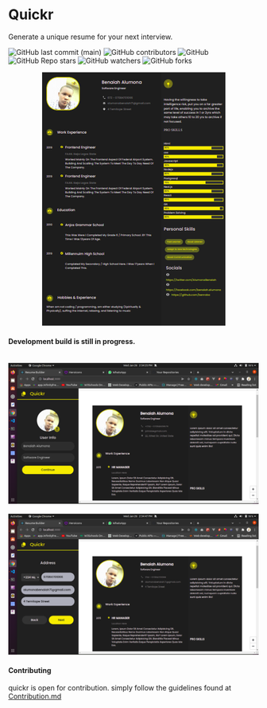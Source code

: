 # Quickr

Generate a unique resume for your next interview.

![GitHub last commit (main)](https://img.shields.io/github/last-commit/benrobo/quickr/main?style=for-the-badge)
![GitHub contributors](https://img.shields.io/github/contributors/benrobo/quickr?style=for-the-badge)
![GitHub](https://img.shields.io/github/license/benrobo/quickr?style=for-the-badge)
![GitHub Repo stars](https://img.shields.io/github/stars/benrobo/quickr?style=for-the-badge)
![GitHub watchers](https://img.shields.io/github/watchers/benrobo/quickr?style=for-the-badge)
![GitHub forks](https://img.shields.io/github/forks/benrobo/quickr?style=for-the-badge)

<p align="center">
<img src="https://raw.githubusercontent.com/Benrobo/quickr/main/readmeImg/resume.png" />
</p>

#### Development build is still in progress.

<br />
<img src="https://raw.githubusercontent.com/Benrobo/quickr/main/readmeImg/quickr1.png" />
<br />
<br />

<img src="https://raw.githubusercontent.com/Benrobo/quickr/main/readmeImg/quickr2.png" />

#### Contributing

quickr is open for contribution. simply follow the guidelines found at [Contribution.md](https://github.com/Benrobo/quickr/blob/main/Contributing.md)
